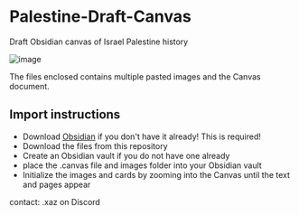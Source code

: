 # Palestine-Draft-Canvas
Draft Obsidian canvas of Israel Palestine history

![image](https://github.com/zack796/Palestine-Draft-Canvas/assets/11948473/9808db9d-480b-4f7b-b920-61f357d0f029)

The files enclosed contains multiple pasted images and the Canvas document.

## Import instructions

- Download [Obsidian](https://obsidian.md/) if you don't have it already! This is required!
- Download the files from this repository
- Create an Obsidian vault if you do not have one already
- place the .canvas file and images folder into your Obsidian vault
- Initialize the images and cards by zooming into the Canvas until the text and pages appear

contact:
.xaz on Discord
